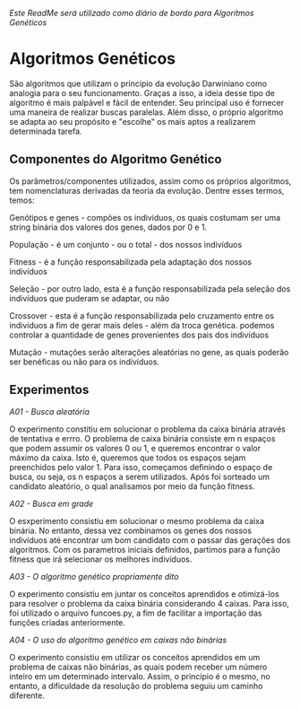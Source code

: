 *Este ReadMe será utilizado como diário de bordo para Algoritmos Genéticos*

# Algoritmos Genéticos

São algoritmos que utilizam o princípio da evolução Darwiniano como analogia para o seu funcionamento. Graças a isso, a ideia desse tipo de algoritmo é mais palpável e fácil de entender. Seu principal uso é fornecer uma maneira de realizar buscas paralelas. Além disso, o próprio algoritmo se adapta ao seu propósito e "escolhe" os mais aptos a realizarem determinada tarefa.

## Componentes do Algoritmo Genético

Os parâmetros/componentes utilizados, assim como os próprios algoritmos, tem nomenclaturas derivadas da teoria da evolução. Dentre esses termos, temos:

Genótipos e genes - compões os individuos, os quais costumam ser uma string binária dos valores dos genes, dados por 0 e 1.

População - é um conjunto - ou o total - dos nossos indivíduos 

Fitness - é a função responsabilizada pela adaptação dos nossos indivíduos

Seleção - por outro lado, esta é a função responsabilizada pela seleção dos indivíduos que puderam se adaptar, ou não

Crossover - esta é a função responsabilizada pelo cruzamento entre os indivíduos a fim de gerar mais deles - além da troca genética. podemos controlar a quantidade de genes provenientes dos pais dos indivíduos

Mutação - mutações serão alterações aleatórias no gene, as quais poderão ser benéficas ou não para os indivíduos.

## Experimentos

*A01 - Busca aleatória*

O experimento constitiu em solucionar o problema da caixa binária através de tentativa e errro. O problema de caixa binária consiste em n espaços que podem assumir os valores 0 ou 1, e queremos encontrar o valor máximo da caixa. Isto é, queremos que todos os espaços sejam preenchidos pelo valor 1. Para isso, começamos definindo o espaço de busca, ou seja, os n espaços a serem utilizados. Após foi sorteado um candidato aleatório, o qual analisamos por meio da função fitness.

*A02 - Busca em grade*

O esxperimento consistiu em solucionar o mesmo problema da caixa binária. No entanto, dessa vez combinamos os genes dos nossos indivíduos até encontrar um bom candidato com o passar das gerações dos algoritmos. Com os parametros iniciais definidos, partimos para a função fitness que irá selecionar os melhores indivíduos.

*A03 - O algoritmo genético propriamente dito*

O experimento consistiu em juntar os conceitos aprendidos e otimizá-los para resolver o problema da caixa binária considerando 4 caixas. Para isso, foi utilizado o arquivo funcoes.py, a fim de facilitar a importação das funções criadas anteriormente. 

*A04 - O uso do algoritmo genético em caixas não binárias*

O experimento consistiu em utilizar os conceitos aprendidos em um problema de caixas não binárias, as quais podem receber um número inteiro em um determinado intervalo. Assim, o princípio é o mesmo, no entanto, a dificuldade da resolução do problema seguiu um caminho diferente.

